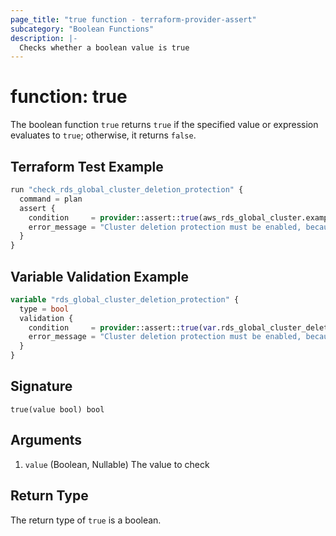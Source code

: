 ```yaml
---
page_title: "true function - terraform-provider-assert"
subcategory: "Boolean Functions"
description: |-
  Checks whether a boolean value is true
---
```


# function: true



The boolean function `true` returns `true` if the specified value or expression evaluates to `true`; otherwise, it returns `false`.

## Terraform Test Example

```terraform
run "check_rds_global_cluster_deletion_protection" {
  command = plan
  assert {
    condition     = provider::assert::true(aws_rds_global_cluster.example.deletion_protection)
    error_message = "Cluster deletion protection must be enabled, because this is a prod environment"
  }
}
```

## Variable Validation Example

```terraform
variable "rds_global_cluster_deletion_protection" {
  type = bool
  validation {
    condition     = provider::assert::true(var.rds_global_cluster_deletion_protection)
    error_message = "Cluster deletion protection must be enabled, because this is a prod environment"
  }
}
```

## Signature

<!-- signature generated by tfplugindocs -->
```text
true(value bool) bool
```

## Arguments

<!-- arguments generated by tfplugindocs -->
1. `value` (Boolean, Nullable) The value to check


## Return Type

The return type of `true` is a boolean.
